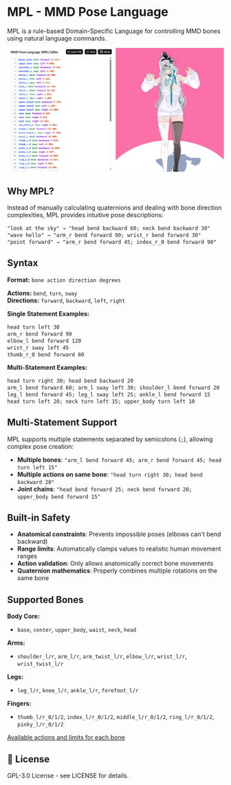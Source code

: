 # MPL - MMD Pose Language

MPL is a rule-based Domain-Specific Language for controlling MMD bones using natural language commands.

![](./screenshots/image.png)

## Why MPL?

Instead of manually calculating quaternions and dealing with bone direction complexities, MPL provides intuitive pose descriptions:

```
"look at the sky" → "head bend backward 60; neck bend backward 30"
"wave hello" → "arm_r bend forward 90; wrist_r bend forward 30"
"point forward" → "arm_r bend forward 45; index_r_0 bend forward 90"
```

## Syntax

**Format:** `bone action direction degrees`

**Actions:** `bend`, `turn`, `sway`  
**Directions:** `forward`, `backward`, `left`, `right`

**Single Statement Examples:**

```
head turn left 30
arm_r bend forward 90
elbow_l bend forward 120
wrist_r sway left 45
thumb_r_0 bend forward 60
```

**Multi-Statement Examples:**

```
head turn right 30; head bend backward 20
arm_l bend forward 60; arm_l sway left 30; shoulder_l bend forward 20
leg_l bend forward 45; leg_l sway left 25; ankle_l bend forward 15
head turn left 20; neck turn left 15; upper_body turn left 10
```

## Multi-Statement Support

MPL supports multiple statements separated by semicolons (`;`), allowing complex pose creation:

- **Multiple bones**: `"arm_l bend forward 45; arm_r bend forward 45; head turn left 15"`
- **Multiple actions on same bone**: `"head turn right 30; head bend backward 20"`
- **Joint chains**: `"head bend forward 25; neck bend forward 20; upper_body bend forward 15"`

## Built-in Safety

- **Anatomical constraints**: Prevents impossible poses (elbows can't bend backward)
- **Range limits**: Automatically clamps values to realistic human movement ranges
- **Action validation**: Only allows anatomically correct bone movements
- **Quaternion mathematics**: Properly combines multiple rotations on the same bone

## Supported Bones

**Body Core:**

- `base`, `center`, `upper_body`, `waist`, `neck`, `head`

**Arms:**

- `shoulder_l/r`, `arm_l/r`, `arm_twist_l/r`, `elbow_l/r`, `wrist_l/r`, `wrist_twist_l/r`

**Legs:**

- `leg_l/r`, `knee_l/r`, `ankle_l/r`, `forefoot_l/r`

**Fingers:**

- `thumb_l/r_0/1/2`, `index_l/r_0/1/2`, `middle_l/r_0/1/2`, `ring_l/r_0/1/2`, `pinky_l/r_0/1/2`

[Available actions and limits for each bone](./src/lib/mpl.ts#L78)

## 📄 License

GPL-3.0 License - see LICENSE for details.

